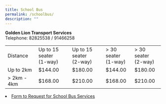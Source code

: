 ```yaml
---
title: School Bus
permalink: /schoolbus/
description: ""
---
```

<b>Golden Lion Transport Services</b>
<br>
Telephone: 82825538 / 91466258

<table style="border-collapse:collapse;border-spacing:0" class="tg"><tbody><tr><td style="border-color:#000000;solid;border-width:1px;">         Distance</td>
		<td style="border-color:#000000;solid;border-width:1px;">Up to 15 seater<br>(1-way)</td>
	<td style="border-color:#000000;solid;border-width:1px;">Up to 15 seater<br>(2-way)</td>
	<td style="border-color:#000000;solid;border-width:1px;">&gt; 30 seater<br>(1-way)</td>
		<td style="border-color:#000000;solid;border-width:1px;">&gt; 30 seater<br> (2-way)</td>
	</tr>
<tr><td style="border-color:#000000;solid;border-width:1px;">Up to 2km</td>
	<td style="border-color:#000000;solid;border-width:1px;">$144.00</td>
	<td style="border-color:#000000;solid;border-width:1px;">$180.00</td>
		<td style="border-color:#000000;solid;border-width:1px;">$144.00</td>
			<td style="border-color:#000000;solid;border-width:1px;">$180.00</td>
	</tr>
<tr><td style="border-color:#000000;solid;border-width:1px;">&gt; 2km - 4km</td>
	<td style="border-color:#000000;solid;border-width:1px;">$168.00</td>
	<td style="border-color:#000000;solid;border-width:1px;">$210.00</td>
		<td style="border-color:#000000;solid;border-width:1px;">$168.00</td>
			<td style="border-color:#000000;solid;border-width:1px;">$210.00</td>
	</tr>
	</tbody>
	</table>
	
<li><a href="/files/form%20to%20request%20for%20school%20bus%20services%20_pvps.pdf">Form to Request for School Bus Services</a></li>